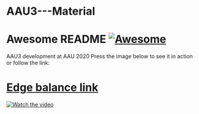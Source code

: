 # AAU3---Material
# Awesome README [![Awesome](https://cdn.rawgit.com/sindresorhus/awesome/d7305f38d29fed78fa85652e3a63e154dd8e8829/media/badge.svg)](https://github.com/sindresorhus/awesome#readme)
AAU3 development at AAU 2020
Press the image below to see it in action or follow the link:
# [Edge balance link](https://drive.google.com/file/d/1b1gcq296UOMKwm5ZHcoxtRnvcHGgj61f/view)
[![Watch the video](https://lh4.googleusercontent.com/MerLIzdSezlD4_ntItO2PyYwe-BmzIjr_7Cgv3Y7nmnwYXBcPECfH_ch_5rc7vlN3ozpFD-qJbW_ge3nuc6a=w1280-h720-pd-k-rw)](https://drive.google.com/file/d/1b1gcq296UOMKwm5ZHcoxtRnvcHGgj61f/view)
